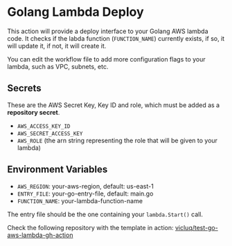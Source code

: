 # Golang Lambda Deploy

This action will provide a deploy interface to your Golang AWS lambda code. It checks if the labda function (`FUNCTION_NAME`) currently exists, if so, it will update it, if not, it will create it.

You can edit the workflow file to add more configuration flags to your lambda, such as VPC, subnets, etc.

## Secrets
These are the AWS Secret Key, Key ID and role, which must be added as a **repository secret**.

- `AWS_ACCESS_KEY_ID`
- `AWS_SECRET_ACCESS_KEY`
- `AWS_ROLE` (the arn string representing the role that will be given to your lambda)

## Environment Variables
 - `AWS_REGION`: your-aws-region, default: us-east-1
 - `ENTRY_FILE`: your-go-entry-file, default: main.go
 - `FUNCTION_NAME`: your-lambda-function-name

The entry file should be the one containing your `lambda.Start()` call.

Check the following repository with the template in action: [vicluq/test-go-aws-lambda-gh-action](https://github.com/vicluq/test-go-gh-action)
